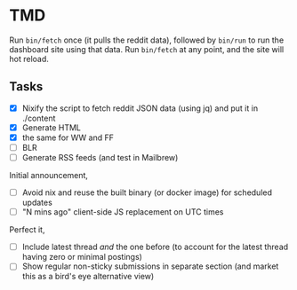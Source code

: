 # TMD

Run `bin/fetch` once (it pulls the reddit data), followed by `bin/run` to run the dashboard site using that data. Run `bin/fetch` at any point, and the site will hot reload.

## Tasks

- [x] Nixify the script to fetch reddit JSON data (using jq) and put it in ./content
- [x] Generate HTML
- [x] the same for WW and FF
- [ ] BLR
- [ ] Generate RSS feeds (and test in Mailbrew)

Initial announcement,

- [ ] Avoid nix and reuse the built binary (or docker image) for scheduled updates
- [ ] "N mins ago" client-side JS replacement on UTC times

Perfect it,

- [ ] Include latest thread *and* the one before (to account for the latest thread having zero or minimal postings)
- [ ] Show regular non-sticky submissions in separate section (and market this as a bird's eye alternative view)
